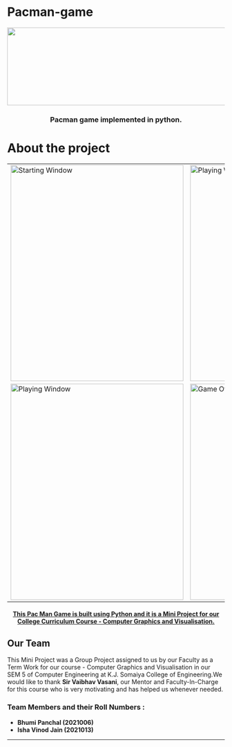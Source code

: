 <h1>Pacman-game</h1>
<p align="center"><img src ="https://user-images.githubusercontent.com/83329730/144166135-e7094a38-45e4-45d7-9e79-24655963eb02.jpg" width="600" height="180"></p>
<h3 align="center">
  <b>Pacman game implemented in python.</b>
</h3>

# About the project
<table style="width:100%" align="center">
  <tr>
    <td><img src="https://user-images.githubusercontent.com/83329730/144171477-1a3f14d9-f17e-4e49-bc6a-a7e298895389.png" alt="Starting Window" width="400" height="500"></td>
    <td><img src="https://user-images.githubusercontent.com/83329730/144171627-857eeee6-1861-4d4f-8fcd-3ef341072828.png" alt="Playing Window" width="400" height="500"></td>
  </tr>
  <tr>
    <td><img src="https://user-images.githubusercontent.com/83329730/144172345-39d481e0-9595-4f32-a278-7cfa28d6d615.png" alt="Playing Window" width="400" height="500"></td>
    <td><img src="https://user-images.githubusercontent.com/83329730/144171545-32d2eddc-6f5d-4dd5-8bb2-0db147cc906f.png" alt="Game Over" width="400" height="500"></td>
  </tr>
</table>

<h4 align="center"><a href="https://github.com/bhumi-panchal18/Pacman-game/">This Pac Man Game is built using Python and it is a Mini Project for our College Curriculum Course - Computer Graphics and Visualisation.</a></h4>


<h2>Our Team</h2>


This Mini Project was a Group Project assigned to us by our Faculty as a Term Work for our course - Computer Graphics and Visualisation in our SEM 5 of Computer Engineering at K.J. Somaiya College of Engineering.We would like to thank **Sir Vaibhav Vasani**, our Mentor and Faculty-In-Charge for this course who is very motivating and has helped us whenever needed.


<h3>Team Members and their Roll Numbers :</h3>

<ul><b>
  <li>Bhumi Panchal (2021006)</li>
  <li>Isha Vinod Jain (2021013)</li></b>
</ul>  

---
